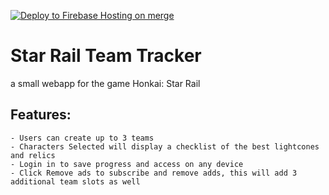 [![Deploy to Firebase Hosting on merge](https://github.com/VicentePSalcedo/starRailTeamTracker/actions/workflows/firebase-hosting-merge.yml/badge.svg)](https://github.com/VicentePSalcedo/starRailTeamTracker/actions/workflows/firebase-hosting-merge.yml)

# Star Rail Team Tracker
a small webapp for the game Honkai: Star Rail

## Features:
    - Users can create up to 3 teams
    - Characters Selected will display a checklist of the best lightcones and relics
    - Login in to save progress and access on any device
    - Click Remove ads to subscribe and remove adds, this will add 3 additional team slots as well
